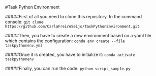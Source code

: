 #Task Python Environment
 
#####First of all you need to clone this repository. In the command console: 
         `git clone https://github.com/CarlaFreireSeijo/TaskPythonEnvironment.git`

#####Then, you have to create a new environment based on a yaml file which contains the configuration:
         `conda env create --file taskpythonenv.yml`

#####Once it is created, you have to initialize it:
         `conda activate taskpythonenv`

#####Finally, you can run the code:
         `python script_sample.py`   
